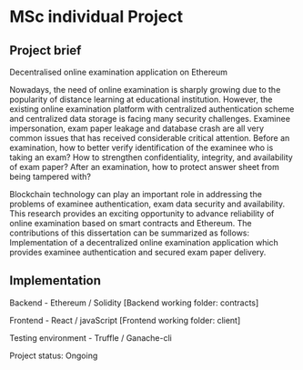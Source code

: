 # MSc individual Project

## Project brief

Decentralised online examination application on Ethereum

Nowadays, the need of online examination is sharply growing due to the popularity of distance learning at educational institution. However, the existing online examination platform with centralized authentication scheme and centralized data storage is facing many security challenges. Examinee impersonation, exam paper leakage and database crash are all very common issues that has received considerable critical attention. Before an examination, how to better verify identification of the examinee who is taking an exam? How to strengthen confidentiality, integrity, and availability of exam paper? After an examination, how to protect answer sheet from being tampered with? 

Blockchain technology can play an important role in addressing the problems of examinee authentication, exam data security and availability. This research provides an exciting opportunity to advance reliability of online examination based on smart contracts and Ethereum. The contributions of this dissertation can be summarized as follows: Implementation of a decentralized online examination application which provides examinee authentication and secured exam paper delivery. 


## Implementation

Backend - Ethereum / Solidity [Backend working folder: contracts]

Frontend - React / javaScript [Frontend working folder: client]

Testing environment - Truffle / Ganache-cli

Project status: Ongoing
